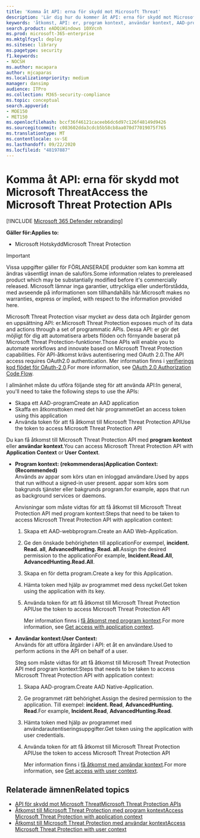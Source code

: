 ```yaml
---
title: 'Komma åt API: erna för skydd mot Microsoft Threat'
description: 'Lär dig hur du kommer åt API: erna för skydd mot Microsoft Threat'
keywords: 'åtkomst, API: er, program kontext, användar kontext, AAD-program, åtkomsttoken'
search.product: eADQiWindows 10XVcnh
ms.prod: microsoft-365-enterprise
ms.mktglfcycl: deploy
ms.sitesec: library
ms.pagetype: security
f1.keywords:
- NOCSH
ms.author: macapara
author: mjcaparas
ms.localizationpriority: medium
manager: dansimp
audience: ITPro
ms.collection: M365-security-compliance
ms.topic: conceptual
search.appverid:
- MOE150
- MET150
ms.openlocfilehash: bccf36f46121caceeb6dc6d97c126f48149d9426
ms.sourcegitcommit: c083602dda3cdcb5b58cb8aa070d77019075f765
ms.translationtype: MT
ms.contentlocale: sv-SE
ms.lasthandoff: 09/22/2020
ms.locfileid: "48197887"
---
```

# <a name="access-the-microsoft-threat-protection-apis"></a><span data-ttu-id="95d9f-104">Komma åt API: erna för skydd mot Microsoft Threat</span><span class="sxs-lookup"><span data-stu-id="95d9f-104">Access the Microsoft Threat Protection APIs</span></span>

[!INCLUDE [Microsoft 365 Defender rebranding](../includes/microsoft-defender.md)]


<span data-ttu-id="95d9f-105">**Gäller för:**</span><span class="sxs-lookup"><span data-stu-id="95d9f-105">**Applies to:**</span></span>
- <span data-ttu-id="95d9f-106">Microsoft Hotskydd</span><span class="sxs-lookup"><span data-stu-id="95d9f-106">Microsoft Threat Protection</span></span>

>[!IMPORTANT] 
><span data-ttu-id="95d9f-107">Vissa uppgifter gäller för FÖRLANSERADE produkter som kan komma att ändras väsentligt innan de saluförs.</span><span class="sxs-lookup"><span data-stu-id="95d9f-107">Some information relates to prereleased product which may be substantially modified before it's commercially released.</span></span> <span data-ttu-id="95d9f-108">Microsoft lämnar inga garantier, uttryckliga eller underförstådda, med avseende på informationen som tillhandahålls här.</span><span class="sxs-lookup"><span data-stu-id="95d9f-108">Microsoft makes no warranties, express or implied, with respect to the information provided here.</span></span>


 <span data-ttu-id="95d9f-109">Microsoft Threat Protection visar mycket av dess data och åtgärder genom en uppsättning API: er.</span><span class="sxs-lookup"><span data-stu-id="95d9f-109">Microsoft Threat Protection exposes much of its data and actions through a set of programmatic APIs.</span></span> <span data-ttu-id="95d9f-110">Dessa API: er gör det möjligt för dig att automatisera arbets flöden och förnyande baserat på Microsoft Threat Protection-funktioner.</span><span class="sxs-lookup"><span data-stu-id="95d9f-110">Those APIs will enable you to automate workflows and innovate based on  Microsoft Threat Protection capabilities.</span></span> <span data-ttu-id="95d9f-111">För API-åtkomst krävs autentisering med OAuth 2.0.</span><span class="sxs-lookup"><span data-stu-id="95d9f-111">The API access requires OAuth2.0 authentication.</span></span> <span data-ttu-id="95d9f-112">Mer information finns i [verifierings kod flödet för OAuth-2,0](https://docs.microsoft.com/azure/active-directory/develop/active-directory-v2-protocols-oauth-code).</span><span class="sxs-lookup"><span data-stu-id="95d9f-112">For more information, see [OAuth 2.0 Authorization Code Flow](https://docs.microsoft.com/azure/active-directory/develop/active-directory-v2-protocols-oauth-code).</span></span>


<span data-ttu-id="95d9f-113">I allmänhet måste du utföra följande steg för att använda API:</span><span class="sxs-lookup"><span data-stu-id="95d9f-113">In general, you'll need to take the following steps to use the APIs:</span></span>
- <span data-ttu-id="95d9f-114">Skapa ett AAD-program</span><span class="sxs-lookup"><span data-stu-id="95d9f-114">Create an AAD application</span></span>
- <span data-ttu-id="95d9f-115">Skaffa en åtkomsttoken med det här programmet</span><span class="sxs-lookup"><span data-stu-id="95d9f-115">Get an access token using this application</span></span>
- <span data-ttu-id="95d9f-116">Använda token för att få åtkomst till Microsoft Threat Protection API</span><span class="sxs-lookup"><span data-stu-id="95d9f-116">Use the token to access  Microsoft Threat Protection API</span></span>


<span data-ttu-id="95d9f-117">Du kan få åtkomst till Microsoft Threat Protection API med **program kontext** eller **användar kontext**.</span><span class="sxs-lookup"><span data-stu-id="95d9f-117">You can access  Microsoft Threat Protection API with **Application Context** or **User Context**.</span></span>

- <span data-ttu-id="95d9f-118">**Program kontext: (rekommenderas)**</span><span class="sxs-lookup"><span data-stu-id="95d9f-118">**Application Context: (Recommended)**</span></span> <br>
    <span data-ttu-id="95d9f-119">Används av appar som körs utan en inloggad användare.</span><span class="sxs-lookup"><span data-stu-id="95d9f-119">Used by apps that run without a signed-in user present.</span></span> <span data-ttu-id="95d9f-120">appar som körs som bakgrunds tjänster eller bakgrunds program.</span><span class="sxs-lookup"><span data-stu-id="95d9f-120">for example, apps that run as background services or daemons.</span></span>

    <span data-ttu-id="95d9f-121">Anvisningar som måste vidtas för att få åtkomst till Microsoft Threat Protection API med program kontext:</span><span class="sxs-lookup"><span data-stu-id="95d9f-121">Steps that need to be taken to access  Microsoft Threat Protection API with application context:</span></span>

  1. <span data-ttu-id="95d9f-122">Skapa ett AAD-webbprogram.</span><span class="sxs-lookup"><span data-stu-id="95d9f-122">Create an AAD Web-Application.</span></span>
  2. <span data-ttu-id="95d9f-123">Ge den önskade behörigheten till applicationFor exempel, **incident. Read. all**, **AdvancedHunting. Read. all**.</span><span class="sxs-lookup"><span data-stu-id="95d9f-123">Assign the desired permission to the applicationFor example, **Incident.Read.All**, **AdvancedHunting.Read.All**.</span></span> 
  3. <span data-ttu-id="95d9f-124">Skapa en för detta program.</span><span class="sxs-lookup"><span data-stu-id="95d9f-124">Create a key for this Application.</span></span>
  4. <span data-ttu-id="95d9f-125">Hämta token med hjälp av programmet med dess nyckel.</span><span class="sxs-lookup"><span data-stu-id="95d9f-125">Get token using the application with its key.</span></span>
  5. <span data-ttu-id="95d9f-126">Använda token för att få åtkomst till Microsoft Threat Protection API</span><span class="sxs-lookup"><span data-stu-id="95d9f-126">Use the token to access  Microsoft Threat Protection API</span></span>

     <span data-ttu-id="95d9f-127">Mer information finns i [få åtkomst med program kontext](api-create-app-web.md).</span><span class="sxs-lookup"><span data-stu-id="95d9f-127">For more information, see [Get access with application context](api-create-app-web.md).</span></span>


- <span data-ttu-id="95d9f-128">**Användar kontext:**</span><span class="sxs-lookup"><span data-stu-id="95d9f-128">**User Context:**</span></span> <br>
    <span data-ttu-id="95d9f-129">Används för att utföra åtgärder i API: et åt en användare.</span><span class="sxs-lookup"><span data-stu-id="95d9f-129">Used to perform actions in the API on behalf of a user.</span></span>

    <span data-ttu-id="95d9f-130">Steg som måste vidtas för att få åtkomst till Microsoft Threat Protection API med program kontext:</span><span class="sxs-lookup"><span data-stu-id="95d9f-130">Steps that needs to be taken to access  Microsoft Threat Protection API with application context:</span></span>
  1. <span data-ttu-id="95d9f-131">Skapa AAD-program.</span><span class="sxs-lookup"><span data-stu-id="95d9f-131">Create AAD Native-Application.</span></span>
  2. <span data-ttu-id="95d9f-132">Ge programmet rätt behörighet.</span><span class="sxs-lookup"><span data-stu-id="95d9f-132">Assign the desired permission to the application.</span></span> <span data-ttu-id="95d9f-133">Till exempel: **incident. Read**, **AdvancedHunting. Read**.</span><span class="sxs-lookup"><span data-stu-id="95d9f-133">For example, **Incident.Read**, **AdvancedHunting.Read**.</span></span>
  3. <span data-ttu-id="95d9f-134">Hämta token med hjälp av programmet med användarautentiseringsuppgifter.</span><span class="sxs-lookup"><span data-stu-id="95d9f-134">Get token using the application with user credentials.</span></span>
  4. <span data-ttu-id="95d9f-135">Använda token för att få åtkomst till Microsoft Threat Protection API</span><span class="sxs-lookup"><span data-stu-id="95d9f-135">Use the token to access  Microsoft Threat Protection API</span></span>

     <span data-ttu-id="95d9f-136">Mer information finns i [få åtkomst med användar kontext](api-create-app-user-context.md).</span><span class="sxs-lookup"><span data-stu-id="95d9f-136">For more information, see [Get access with user context](api-create-app-user-context.md).</span></span>


## <a name="related-topics"></a><span data-ttu-id="95d9f-137">Relaterade ämnen</span><span class="sxs-lookup"><span data-stu-id="95d9f-137">Related topics</span></span>
- [<span data-ttu-id="95d9f-138">API för skydd mot Microsoft Threat</span><span class="sxs-lookup"><span data-stu-id="95d9f-138">Microsoft Threat Protection APIs</span></span>](api-supported.md)
- [<span data-ttu-id="95d9f-139">Åtkomst till Microsoft Threat Protection med program kontext</span><span class="sxs-lookup"><span data-stu-id="95d9f-139">Access  Microsoft Threat Protection with application context</span></span>](api-create-app-web.md)
- [<span data-ttu-id="95d9f-140">Åtkomst till Microsoft Threat Protection med användar kontext</span><span class="sxs-lookup"><span data-stu-id="95d9f-140">Access  Microsoft Threat Protection with user context</span></span>](api-create-app-user-context.md)
